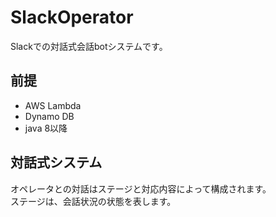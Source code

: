 # SlackOperator

Slackでの対話式会話botシステムです。

## 前提

* AWS Lambda
* Dynamo DB
* java 8以降

## 対話式システム

オペレータとの対話はステージと対応内容によって構成されます。  
ステージは、会話状況の状態を表します。
